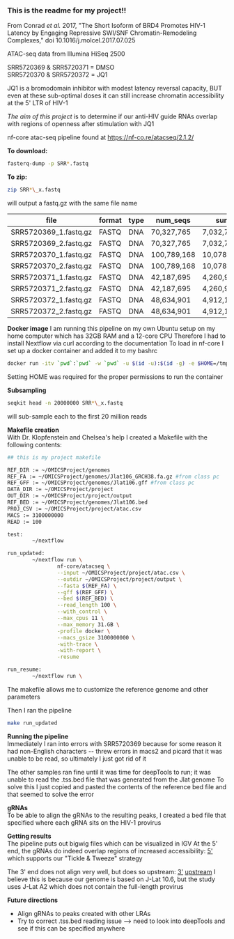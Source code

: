### This is the readme for my project!!

From Conrad _et al._ 2017, "The Short Isoform of BRD4 Promotes HIV-1 Latency by Engaging Repressive SWI/SNF Chromatin-Remodeling Complexes," doi 10.1016/j.molcel.2017.07.025

ATAC-seq data from Illumina HiSeq 2500

SRR5720369 & SRR5720371 = DMSO  
SRR5720370 & SRR5720372 = JQ1

JQ1 is a bromodomain inhibitor with modest latency reversal capacity, BUT even at these sub-optimal doses it can still increase chromatin accessibility at the 5' LTR of HIV-1

*The aim of this project* is to determine if our anti-HIV guide RNAs overlap with regions of openness after stimulation with JQ1

nf-core atac-seq pipeline found at https://nf-co.re/atacseq/2.1.2/

**To download:**
```bash
fasterq-dump -p SRR*.fastq
```

**To zip:**
```bash
zip SRR*\_x.fastq
```
will output a fastq.gz with the same file name

|file                  |format |type |num_seqs     |sum_len         |min_len |avg_len |max_len |
|----------------------|-------|-----|-------------|----------------|--------|--------|--------|
|SRR5720369_1.fastq.gz | FASTQ | DNA | 70,327,765  | 7,032,776,500  | 100    | 100    | 100    |
|SRR5720369_2.fastq.gz | FASTQ | DNA | 70,327,765  | 7,032,776,500  | 100    | 100    | 100    |
|SRR5720370_1.fastq.gz | FASTQ | DNA | 100,789,168 | 10,078,916,800 | 100    | 100    | 100    |
|SRR5720370_2.fastq.gz | FASTQ | DNA | 100,789,168 | 10,078,916,800 | 100    | 100    | 100    |
|SRR5720371_1.fastq.gz | FASTQ | DNA | 42,187,695  | 4,260,957,195  | 101    | 101    | 101    |
|SRR5720371_2.fastq.gz | FASTQ | DNA | 42,187,695  | 4,260,957,195  | 101    | 101    | 101    |
|SRR5720372_1.fastq.gz | FASTQ | DNA | 48,634,901  | 4,912,125,001  | 101    | 101    | 101    |
|SRR5720372_2.fastq.gz | FASTQ | DNA | 48,634,901  | 4,912,125,001  | 101    | 101    | 101    |

**Docker image**
I am running this pipeline on my own Ubuntu setup on my home computer which has 32GB RAM and a 12-core CPU
Therefore I had to install Nextflow via curl according to the documentation
To load in nf-core I set up a docker container and added it to my bashrc

```bash
docker run -itv `pwd`:`pwd` -w `pwd` -u $(id -u):$(id -g) -e $HOME=/tmp nfcore/tools
```

Setting HOME was required for the proper permissions to run the container

**Subsampling**
```bash
seqkit head -n 20000000 SRR*\_x.fastq
```
will sub-sample each to the first 20 million reads

**Makefile creation**  
With Dr. Klopfenstein and Chelsea's help I created a Makefile with the following contents:

```bash
## this is my project makefile

REF_DIR := ~/OMICSProject/genomes
REF_FA := ~/OMICSProject/genomes/Jlat106_GRCH38.fa.gz #from class pc
REF_GFF := ~/OMICSProject/genomes/Jlat106.gff #from class pc
DATA_DIR := ~/OMICSProject/project
OUT_DIR := ~/OMICSProject/project/output
REF_BED := ~/OMICSProject/genomes/Jlat106.bed
PROJ_CSV := ~/OMICSProject/project/atac.csv
MACS := 3100000000
READ := 100

test:
        ~/nextflow

run_updated:
        ~/nextflow run \
                nf-core/atacseq \
                --input ~/OMICSProject/project/atac.csv \
                --outdir ~/OMICSProject/project/output \
                --fasta $(REF_FA) \
                --gff $(REF_GFF) \
                --bed $(REF_BED) \
                --read_length 100 \
                --with_control \
                --max_cpus 11 \
                --max_memory 31.GB \
                -profile docker \
                --macs_gsize 3100000000 \
                -with-trace \
                -with-report \
                -resume

run_resume:
        ~/nextflow run \
```

The makefile allows me to customize the reference genome and other parameters

Then I ran the pipeline
```bash
make run_updated
```
**Running the pipeline**  
Immediately I ran into errors with SRR5720369 because for some reason it had non-English characters -- threw errors in macs2 and picard that it was unable to be read, so ultimately I just got rid of it

The other samples ran fine until it was time for deepTools to run; it was unable to read the .tss.bed file that was generated from the Jlat genome
To solve this I just copied and pasted the contents of the reference bed file and that seemed to solve the error

**gRNAs**  
To be able to align the gRNAs to the resulting peaks, I created a bed file that specified where each gRNA sits on the HIV-1 provirus

**Getting results**  
The pipeline puts out bigwig files which can be visualized in IGV
At the 5' end, the gRNAs do indeed overlap regions of increased accessibility: [5'](http://10.248.148.22/hub/user-redirect/lab/tree/share/jj993/OMICS_project/five%20prime2.png) which supports our "Tickle & Tweeze" strategy

The 3' end does not align very well, but does so upstream: [3'](http://10.248.148.22/hub/user-redirect/lab/tree/share/jj993/OMICS_project/three%20prime2.png) [upstream](http://10.248.148.22/hub/user-redirect/lab/tree/share/jj993/OMICS_project/upstream.png)
I believe this is because our genome is based on J-Lat 10.6, but the study uses J-Lat A2 which does not contain the full-length provirus

**Future directions**  
- Align gRNAs to peaks created with other LRAs
- Try to correct .tss.bed reading issue --> need to look into deepTools and see if this can be specified anywhere
